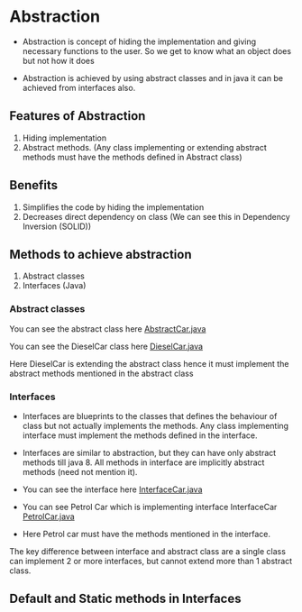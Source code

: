 # Abstraction

- Abstraction is concept of hiding the implementation and giving necessary functions to the user. 
So we get to know what an object does but not how it does

- Abstraction is achieved by using abstract classes and in java it can be achieved from interfaces also.


## Features of Abstraction

1. Hiding implementation 
2. Abstract methods. (Any class implementing or extending abstract methods must have the methods defined in Abstract class)


## Benefits
1. Simplifies the code by hiding the implementation
2. Decreases direct dependency on class (We can see this in Dependency Inversion (SOLID))


## Methods to achieve abstraction
1. Abstract classes
2. Interfaces (Java)


### Abstract classes
You can see the abstract class here [AbstractCar.java](./AbstractCar.java)

You can see the DieselCar class here [DieselCar.java](./DieselCar.java)

Here DieselCar is extending the abstract class hence it must implement the abstract methods mentioned in the abstract class



### Interfaces
- Interfaces are blueprints to the classes that defines the behaviour of class but not actually implements the methods. Any  class implementing interface must implement the methods defined in the interface.  

- Interfaces are similar to abstraction, but they can have only abstract methods till java 8. All methods in interface are implicitly abstract methods (need not mention it).

- You can see the interface here [InterfaceCar.java](./InterfaceCar.java)

- You can see Petrol Car which is implementing interface InterfaceCar [PetrolCar.java](./PetrolCar.java)

- Here Petrol car must have the methods mentioned in the interface.

The key difference between interface and abstract class are a single class can implement 2 or more interfaces, but cannot extend more than 1 abstract class. 

## Default and Static methods in Interfaces







